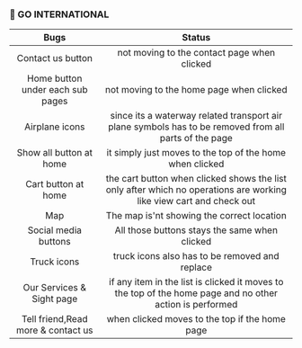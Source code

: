 ### :ship: GO INTERNATIONAL 

| Bugs      | Status     |
|:-----------------:|:-----------------:|
|Contact us button|not moving to the contact page when clicked|
|Home button under each sub pages|not moving to the home page when clicked|
|Airplane icons|since its a waterway related transport air plane symbols has to be removed from all parts of the page|
|Show all button at home|it simply just moves to the top of the home when clicked|
|Cart button at home|the cart button when clicked shows the list only after which no operations are working like view cart and check out|
|Map| The map is'nt showing the correct location|
|Social media buttons|All those buttons stays the same when clicked|
|Truck icons| truck icons also has to be removed and replace|
|Our Services & Sight page|if any item in the list is clicked it moves to the top of the home page and no other action is performed|
|Tell friend,Read more & contact us|when clicked moves to the top if the home page|
